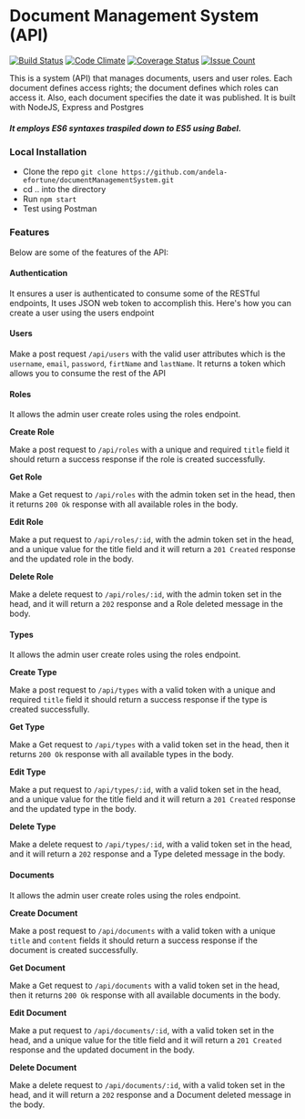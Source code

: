 # Document Management System (API)
[![Build Status](https://travis-ci.org/andela-efortune/documentManagementSystem.svg?branch=Feature%2FRoutes-Setup)](https://travis-ci.org/andela-efortune/documentManagementSystem)
[![Code Climate](https://codeclimate.com/github/andela-efortune/documentManagementSystem/badges/gpa.svg)](https://codeclimate.com/github/andela-efortune/documentManagementSystem)
[![Coverage Status](https://coveralls.io/repos/github/andela-efortune/documentManagementSystem/badge.svg?branch=Feature%2FRoutes-Setup)](https://coveralls.io/github/andela-efortune/documentManagementSystem?branch=Feature%2FRoutes-Setup)
[![Issue Count](https://codeclimate.com/github/andela-efortune/documentManagementSystem/badges/issue_count.svg)](https://codeclimate.com/github/andela-efortune/documentManagementSystem)

This is a system (API) that manages documents, users and user roles. Each document defines access rights; the document defines which roles can access it. Also, each document specifies the date it was published. It is built with NodeJS, Express and Postgres

##### It employs ES6 syntaxes traspiled down to ES5 using Babel.

### Local Installation
* Clone the repo `git clone https://github.com/andela-efortune/documentManagementSystem.git`
* cd .. into the directory
* Run `npm start`
* Test using Postman

### Features
Below are some of the features of the API:

#### Authentication
It ensures a user is authenticated to consume some of the RESTful endpoints,
It uses JSON web token to accomplish this.
Here's how you can create a user using the users endpoint

#### Users
Make a post request `/api/users` with the valid user attributes which is the `username`, `email`, `password`,  `firtName` and  `lastName`.
It returns a token which allows you to consume the rest of the API

#### Roles
It allows the admin user create roles using the roles endpoint.

**Create Role**

 Make a post request to `/api/roles` with a unique and required `title` field
 it should return a success response if the role is created successfully.

**Get Role**

Make a Get request to `/api/roles` with the admin token set in the head, then it returns `200 Ok` response with all available roles in the body.

**Edit Role**

Make a put request to `/api/roles/:id`, with the admin token set in the head, and a unique value for the title field and it will return a `201 Created` response and the updated role in the body.

**Delete Role**

Make a delete request to `/api/roles/:id`, with the admin token set in the head, and it will return a `202` response and a Role deleted message in the body.


#### Types
It allows the admin user create roles using the roles endpoint.

**Create Type**

 Make a post request to `/api/types` with a valid token with a unique and required `title` field it should return a success response if the type is created successfully.

**Get Type**

Make a Get request to `/api/types` with a valid token set in the head, then it returns `200 Ok` response with all available types in the body.

**Edit Type**

Make a put request to `/api/types/:id`, with a valid token set in the head, and a unique value for the title field and it will return a `201 Created` response and the updated type in the body.

**Delete Type**

Make a delete request to `/api/types/:id`, with a valid token set in the head, and it will return a `202` response and a Type deleted message in the body.

#### Documents
It allows the admin user create roles using the roles endpoint.

**Create Document**

 Make a post request to `/api/documents` with a valid token with a unique `title` and `content` fields it should return a success response if the document is created successfully.

**Get Document**

Make a Get request to `/api/documents` with a valid token set in the head, then it returns `200 Ok` response with all available documents in the body.

**Edit Document**

Make a put request to `/api/documents/:id`, with a valid token set in the head, and a unique value for the title field and it will return a `201 Created` response and the updated document in the body.

**Delete Document**

Make a delete request to `/api/documents/:id`, with a valid token set in the head, and it will return a `202` response and a Document deleted message in the body.
